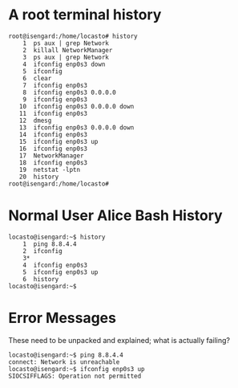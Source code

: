 
# A root terminal history

```
root@isengard:/home/locasto# history
    1  ps aux | grep Network
    2  killall NetworkManager
    3  ps aux | grep Network
    4  ifconfig enp0s3 down
    5  ifconfig
    6  clear
    7  ifconfig enp0s3
    8  ifconfig enp0s3 0.0.0.0
    9  ifconfig enp0s3
   10  ifconfig enp0s3 0.0.0.0 down
   11  ifconfig enp0s3
   12  dmesg
   13  ifconfig enp0s3 0.0.0.0 down
   14  ifconfig enp0s3
   15  ifconfig enp0s3 up
   16  ifconfig enp0s3
   17  NetworkManager 
   18  ifconfig enp0s3
   19  netstat -lptn
   20  history
root@isengard:/home/locasto# 
```

# Normal User Alice Bash History

```
locasto@isengard:~$ history
    1  ping 8.8.4.4
    2  ifconfig
    3* 
    4  ifconfig enp0s3
    5  ifconfig enp0s3 up
    6  history
locasto@isengard:~$ 
```

# Error Messages

These need to be unpacked and explained; what is actually failing?

```
locasto@isengard:~$ ping 8.8.4.4
connect: Network is unreachable
locasto@isengard:~$ ifconfig enp0s3 up
SIOCSIFFLAGS: Operation not permitted
```
